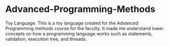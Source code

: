 # Advanced-Programming-Methods
Toy Language.
         This is a toy language created for the Advanced Programming methods course for the faculty.
 It made me understand lower concepts on how a programming language works such as statements, validation, execution tree, and threads.
